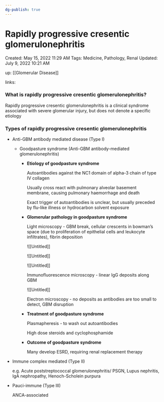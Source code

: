 ```yaml
---
dg-publish: true
---
```


# Rapidly progressive cresentic glomerulonephritis

Created: May 15, 2022 11:29 AM
Tags: Medicine, Pathology, Renal
Updated: July 9, 2022 10:21 AM

up: [[Glomerular Disease]] 

links: 

### **What is rapidly progressive cresentic glomerulonephritis?**

Rapidly progressive cresentic glomerulonephritis is a clinical syndrome associated with severe glomerular injury, but does not denote a specific etiology

### **Types of rapidly progressive cresentic glomerulonephritis**

- Anti-GBM antibody mediated disease (Type I)
    - Goodpasture syndrome (Anti-GBM antibody-mediated glomerulonephritis)
        - **Etiology of goodpasture syndrome**
            
            Autoantibodies against the NC1 domain of alpha-3 chain of type IV collagen
            
            Usually cross react with pulmonary alveolar basement membrane, causing pulmonary haemorrhage and death
            
            Exact trigger of autoantibodies is unclear, but usually preceded by flu-like illness or hydrocarbon solvent exposure
            
        - **Glomerular pathology in goodpasture syndrome**
            
            Light microscopy - GBM break, cellular crescents in bowman’s space (due to proliferation of epithelial cells and leukocyte infiltrates), fibrin deposition
            
            ![[Untitled]]
            
            ![[Untitled]]
            
            ![[Untitled]]
            
            Immunofluorescence microscopy - linear IgG deposits along GBM
            
            ![[Untitled]]
            
            Electron microscopy - no deposits as antibodies are too small to detect, GBM disruption
            
        - **Treatment of goodpasture syndrome**
            
            Plasmapheresis - to wash out autoantibodies
            
            High dose steroids and cyclophosphamide
            
        - **Outcome of goodpasture syndrome**
            
            Many develop ESRD, requiring renal replacement therapy
            
- Immune complex mediated (Type II)
    
    e.g. Acute poststreptococcal glomerulonephritis/ PSGN, Lupus nephritis, IgA nephropathy, Henoch-Scholein purpura
    
- Pauci-immune (Type III)
    
    ANCA-associated